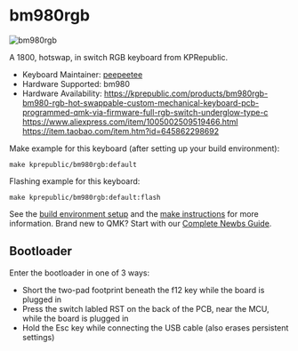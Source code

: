 # bm980rgb

![bm980rgb](https://i.imgur.com/k4NQGLx.jpeg)

A 1800, hotswap, in switch RGB keyboard from KPRepublic.

* Keyboard Maintainer: [peepeetee](https://github.com/peepeetee)
* Hardware Supported: bm980
* Hardware Availability: https://kprepublic.com/products/bm980rgb-bm980-rgb-hot-swappable-custom-mechanical-keyboard-pcb-programmed-qmk-via-firmware-full-rgb-switch-underglow-type-c
https://www.aliexpress.com/item/1005002509519466.html
https://item.taobao.com/item.htm?id=645862298692

Make example for this keyboard (after setting up your build environment):

    make kprepublic/bm980rgb:default

Flashing example for this keyboard:

    make kprepublic/bm980rgb:default:flash

See the [build environment setup](https://docs.qmk.fm/#/getting_started_build_tools) and the [make instructions](https://docs.qmk.fm/#/getting_started_make_guide) for more information. Brand new to QMK? Start with our [Complete Newbs Guide](https://docs.qmk.fm/#/newbs).

## Bootloader

Enter the bootloader in one of 3 ways:

* Short the two-pad footprint beneath the f12 key while the board is plugged in
* Press the switch labled RST on the back of the PCB, near the MCU, while the board is plugged in
* Hold the Esc key while connecting the USB cable (also erases persistent settings)

